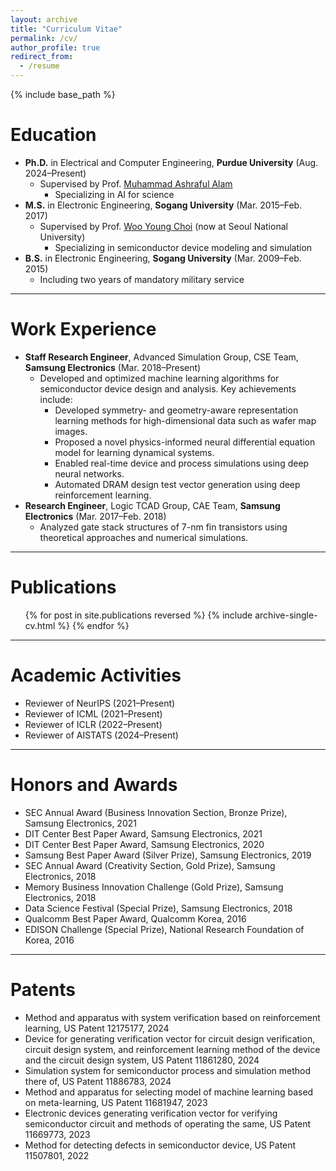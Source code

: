 ```yaml
---
layout: archive
title: "Curriculum Vitae"
permalink: /cv/
author_profile: true
redirect_from:
  - /resume
---
```


{% include base_path %}

Education
======
* **Ph.D.** in Electrical and Computer Engineering, **Purdue University**  (Aug. 2024–Present)
  * Supervised by Prof. [Muhammad Ashraful Alam](https://sites.google.com/view/alam-research-group/home)
    * Specializing in AI for science
* **M.S.** in Electronic Engineering, **Sogang University** (Mar. 2015–Feb. 2017)
  * Supervised by Prof. [Woo Young Choi](https://sites.google.com/view/snutidl) (now at Seoul National University)
    * Specializing in semiconductor device modeling and simulation
* **B.S.** in Electronic Engineering, **Sogang University** (Mar. 2009–Feb. 2015)
    * Including two years of mandatory military service
<hr>

Work Experience
======
* **Staff Research Engineer**, Advanced Simulation Group, CSE Team, **Samsung Electronics** (Mar. 2018–Present) 
  * Developed and optimized machine learning algorithms for semiconductor device design and analysis. Key achievements include:
    * Developed symmetry- and geometry-aware representation learning methods for high-dimensional data such as wafer map images.
    * Proposed a novel physics-informed neural differential equation model for learning dynamical systems. 
    * Enabled real-time device and process simulations using deep neural networks. 
    * Automated DRAM design test vector generation using deep reinforcement learning.
* **Research Engineer**, Logic TCAD Group, CAE Team, **Samsung Electronics** (Mar. 2017–Feb. 2018)
  * Analyzed gate stack structures of 7-nm fin transistors using theoretical approaches and numerical simulations.
<hr>

Publications
======
<ul class="publication-list">
  {% for post in site.publications reversed %}
    {% include archive-single-cv.html %}
  {% endfor %}
</ul>
<hr>

Academic Activities
=====
* Reviewer of NeurIPS (2021–Present)
* Reviewer of ICML (2021–Present)
* Reviewer of ICLR (2022–Present)
* Reviewer of AISTATS (2024–Present)
<hr>

Honors and Awards
=====
* SEC Annual Award (Business Innovation Section, Bronze Prize), Samsung Electronics, 2021
* DIT Center Best Paper Award, Samsung Electronics, 2021
* DIT Center Best Paper Award, Samsung Electronics, 2020
* Samsung Best Paper Award (Silver Prize), Samsung Electronics, 2019
* SEC Annual Award (Creativity Section, Gold Prize), Samsung Electronics, 2018
* Memory Business Innovation Challenge (Gold Prize), Samsung Electronics, 2018
* Data Science Festival (Special Prize), Samsung Electronics, 2018
* Qualcomm Best Paper Award, Qualcomm Korea, 2016
* EDISON Challenge (Special Prize), National Research Foundation of Korea, 2016
<hr>

Patents
=====
* Method and apparatus with system verification based on reinforcement learning, US Patent 12175177, 2024
* Device for generating verification vector for circuit design verification, circuit design system, and reinforcement learning method of the device and the circuit design system, US Patent 11861280, 2024
* Simulation system for semiconductor process and simulation method there of, US Patent 11886783, 2024
* Method and apparatus for selecting model of machine learning based on meta-learning, US Patent 11681947, 2023
* Electronic devices generating verification vector for verifying semiconductor circuit and methods of operating the same, US Patent 11669773, 2023
* Method for detecting defects in semiconductor device, US Patent 11507801, 2022
